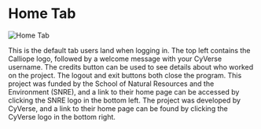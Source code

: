 # Home Tab
![Home Tab](./screenshots/home.PNG)

This is the default tab users land when logging in. The top left contains the Calliope logo, followed by a welcome message with your CyVerse username. The credits button can be used to see details about who worked on the project. The logout and exit buttons both close the program. This project was funded by the School of Natural Resources and the Environment (SNRE), and a link to their home page can be accessed by clicking the SNRE logo in the bottom left. The project was developed by CyVerse, and a link to their home page can be found by clicking the CyVerse logo in the bottom right.